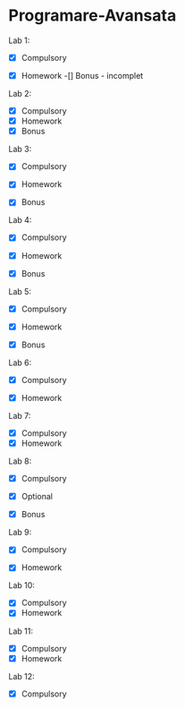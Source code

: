 # Programare-Avansata

Lab 1:
-[x] Compulsory
-[x] Homework
-[] Bonus - incomplet


Lab 2:
-[x] Compulsory
-[x] Homework
-[x] Bonus

Lab 3:
-[x] Compulsory
-[x] Homework
-[x] Bonus


Lab 4:
-[x] Compulsory
-[x] Homework
-[x] Bonus


Lab 5:
-[x] Compulsory
-[x] Homework
-[x] Bonus


Lab 6:
-[x] Compulsory
-[x] Homework


Lab 7:
-[x] Compulsory
-[x] Homework

Lab 8:
-[x] Compulsory
-[x] Optional
-[x] Bonus


Lab 9:
-[x] Compulsory
-[x] Homework


Lab 10:
-[x] Compulsory
-[x] Homework

Lab 11:
-[x] Compulsory
-[x] Homework

Lab 12:
-[x] Compulsory
